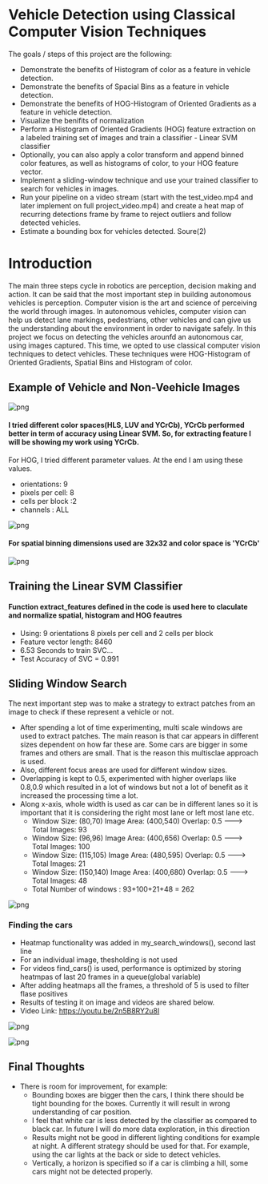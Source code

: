 
# Vehicle Detection using Classical Computer Vision Techniques

The goals / steps of this project are the following:

- Demonstrate the benefits of Histogram of color as a feature in vehicle detection.
- Demonstrate the benefits of Spacial Bins as a feature in vehicle detection.
- Demonstrate the benefits of HOG-Histogram of Oriented Gradients as a feature in vehicle detection.
- Visualize the benifits of normalization
- Perform a Histogram of Oriented Gradients (HOG) feature extraction on a labeled training set of images and train a classifier - Linear SVM classifier
- Optionally, you can also apply a color transform and append binned color features, as well as histograms of color, to your HOG feature vector.
- Implement a sliding-window technique and use your trained classifier to search for vehicles in images.
- Run your pipeline on a video stream (start with the test_video.mp4 and later implement on full project_video.mp4) and create a heat map of recurring detections frame by frame to reject outliers and follow detected vehicles.
- Estimate a bounding box for vehicles detected. Soure(2)

# Introduction

The main three steps cycle in robotics are perception, decision making and action. It can be said that the most important step in building autonomous vehicles is perception. Computer vision is the art and science of perceiving the world through images. In autonomous vehicles, computer vision can help us detect lane markings, pedestrians, other vehicles and can give us the understanding about the environment in order to navigate safely. In this project we focus on detecting the vehicles arounfd an autonomous car, using images captured. This time, we opted to use classical computer vision techniques to detect vehicles. These techniques were HOG-Histogram of Oriented Gradients, Spatial Bins and Histogram of color. 

## Example of Vehicle and Non-Veehicle Images

![png](ReadmeImages/output_24_0.png)


#### I tried different color spaces(HLS, LUV and YCrCb), YCrCb performed better in term of accuracy using Linear SVM. So, for extracting feature I will be showing my work using YCrCb.

For HOG, I tried different parameter values. At the end I am using these values.
- orientations: 9
- pixels per cell: 8
- cells per block :2
- channels : ALL

![png](ReadmeImages/output_27_0.png)


#### For spatial binning dimensions used are 32x32 and color space is 'YCrCb'

![png](ReadmeImages/output_29_0.png)


## Training the Linear SVM Classifier
#### Function extract_features defined in the code is used here to claculate and normalize spatial, histogram and HOG feautres

- Using: 9 orientations 8 pixels per cell and 2 cells per block
- Feature vector length: 8460
- 6.53 Seconds to train SVC...
- Test Accuracy of SVC =  0.991


## Sliding Window Search

The next important step was to make a strategy to extract patches from an image to check if these represent a vehicle or not. 
- After spending a lot of time experimenting, multi scale windows are used to extract patches. The main reason is that car appears in different sizes dependent on how far these are. Some cars are bigger in some frames and others are small. That is the reason this multisclae approach is used. 
- Also, different focus areas are used for different window sizes.
- Overlapping is kept to 0.5, experimented with higher overlaps like 0.8,0.9 which resulted in a lot of windows but not a lot of benefit as it increased the processing time a lot. 
- Along x-axis, whole width is used as car can be in different lanes so it is important that it is considering the right most lane or left most lane etc. 
    - Window Size: (80,70)       Image Area: (400,540)    Overlap: 0.5  ---> Total Images: 93
    - Window Size: (96,96)       Image Area: (400,656)    Overlap: 0.5  ---> Total Images: 100
    - Window Size: (115,105)     Image Area: (480,595)    Overlap: 0.5  ---> Total Images: 21
    - Window Size: (150,140)     Image Area: (400,680)    Overlap: 0.5  ---> Total Images: 48
    - Total Number of windows : 93+100+21+48 = 262
    
![png](ReadmeImages/output_34_2.png)


### Finding the cars
- Heatmap functionality was added in my_search_windows(), second last line
- For an individual image, thesholding is not used
- For videos find_cars() is used, performance is optimized by storing heatmpas of last 20 frames in a queue(global variable)
- After adding heatmaps all the frames, a threshold of 5 is used to filter flase positives
- Results of testing it on image and videos are shared below. 
- Video Link: https://youtu.be/2n5B8RY2u8I


![png](ReadmeImages/output_36_1.png)

![png](ReadmeImages/output_37_1.png)

## Final Thoughts
- There is room for improvement, for example:
    - Bounding boxes are bigger then the cars, I think there should be tight bounding for the boxes. Currently it will result in wrong understanding of car position.
    - I feel that white car is less detected by the classifier as compared to black car. In future I will do more data exploration, in this direction
    - Results might not be good in different lighting conditions for example at night. A different strategy should be used for that. For example, using the car lights at the back or side to detect vehicles. 
    - Vertically, a horizon is specified so if a car is climbing a hill, some cars might not be detected properly. 
